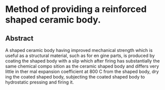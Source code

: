 # Method of providing a reinforced shaped ceramic body.

## Abstract
A shaped ceramic body having improved mechanical strength which is useful as a structural material, such as for en gine parts, is produced by coating the shaped body with a slip which after firing has substantially the same chemical compo sition as the ceramic shaped body and differs very little in ther mal expansion coefficient at 800 C from the shaped body, dry ing the coated shaped body, subjecting the coated shaped body to hydrostatic pressing and firing it.